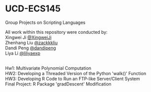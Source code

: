 # UCD-ECS145
Group Projects on Scripting Languages

All work within this repository were conducted by:<br>
    Xingwei Ji [@XingweiJi](https://github.com/XingweiJi)<br>
    Zhenhang Liu [@zackkkliu](https://github.com/Zackkkliu)<br>
    Dandi Peng [@dandipeng](https://github.com/dandipeng)<br>
    Liya Li [@liliyaexp](https://github.com/liliyaexp)<br><br>

Hw1: Multivariate Polynomial Computation<br>
HW2: Developing a Threaded Version of the Python 'walk()' Function<br>
HW3: Developing R Code to Run an FTP-like Server/Client System<br>
Final Project: R Package 'gradDescent' Modification
